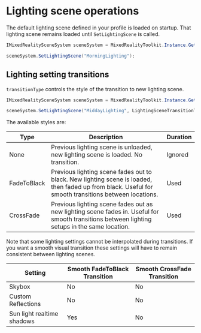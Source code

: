 # Lighting scene operations

The default lighting scene defined in your profile is loaded on startup. That lighting scene remains loaded until `SetLightingScene` is called.

```c#
IMixedRealitySceneSystem sceneSystem = MixedRealityToolkit.Instance.GetService<IMixedRealitySceneSystem>();

sceneSystem.SetLightingScene("MorningLighting");
```

## Lighting setting transitions

`transitionType` controls the style of the transition to new lighting scene.

```c#
IMixedRealitySceneSystem sceneSystem = MixedRealityToolkit.Instance.GetService<IMixedRealitySceneSystem>();

sceneSystem.SetLightingScene("MiddayLighting", LightingSceneTransitionType.CrossFade);
```

The available styles are:

Type | Description | Duration
--- | --- | ---
None | Previous lighting scene is unloaded, new lighting scene is loaded. No transition. | Ignored
FadeToBlack | Previous lighting scene fades out to black. New lighting scene is loaded, then faded up from black. Useful for smooth transitions between locations. | Used
CrossFade | Previous lighting scene fades out as new lighting scene fades in. Useful for smooth transitions between lighting setups in the same location. | Used

Note that some lighting settings cannot be interpolated during transitions. If you want a smooth visual transition these settings will have to remain consistent between lighting scenes.

Setting | Smooth FadeToBlack Transition | Smooth CrossFade Transition
--- | --- | ---
Skybox | No | No
Custom Reflections | No | No
Sun light realtime shadows | Yes | No
